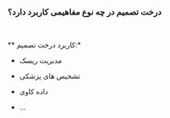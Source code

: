 <div dir=”rtl”>
  
### درخت تصمیم در چه نوع مفاهیمی کاربرد دارد؟

  <br/>

** کاربرد درخت تصمیم:*
- مدیریت ریسک
- تشخیص های پزشکی 
- داده کاوی
- ...

  <br/>

  </div>
